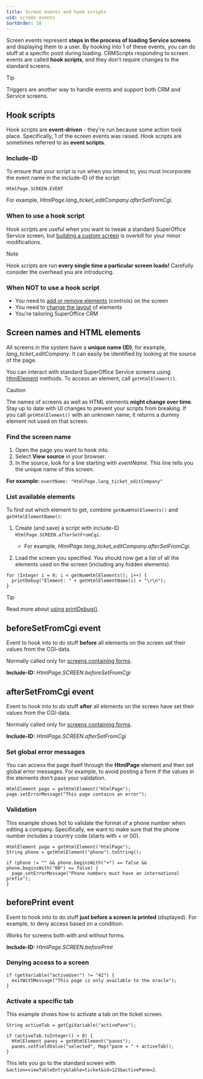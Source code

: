 ```yaml
---
title: Screen events and hook scripts
uid: screen_events
SortOrder: 10
---
```


Screen events represent **steps in the process of loading Service screens** and displaying them to a user. By hooking into 1 of these events, you can do stuff at a specific point during loading. CRMScripts responding to screen events are called **hook scripts**, and they don't require changes to the standard screens.

> [!TIP]
> Triggers are another way to handle events and support both CRM and Service screens.

## Hook scripts

Hook scripts are **event-driven** - they're run because some action took place. Specifically, 1 of the screen events was raised. Hook scripts are sometimes referred to as **event scripts**.

### Include-ID

To ensure that your script is run when you intend to, you must incorporate the event name in the include-ID of the script:

`HtmlPage.SCREEN.EVENT`

For example, *HtmlPage.lang_ticket_editCompany.afterSetFromCgi*.

### When to use a hook script

Hook scripts are useful when you want to tweak a standard SuperOffice Service screen, but [building a custom screen](./create-custom-screen.md) is overkill for your minor modifications.

> [!NOTE]
> Hook scripts are run **every single time a particular screen loads!** Carefully consider the overhead you are introducing.

### When NOT to use a hook script

* You need to [add or remove elements](./add-screen-element.md) (controls) on the screen
* You need to [change the layout](./layout-elements.md) of elements
* You're tailoring SuperOffice CRM

## Screen names and HTML elements

All screens in the system have a **unique name (ID)**, for example, *lang_ticket_editCompany*. It can easily be identified by looking at the source of the page.

You can interact with standard SuperOffice Service screens using [HtmlElement](./htmlelement.md) methods. To access an element, call `getHtmlElement()`.

> [!CAUTION]
> The names of screens as well as HTML elements **might change over time**. Stay up to date with UI changes to prevent your scripts from breaking. If you call `getHtmlElement()` with an unknown name, it returns a dummy element not used on that screen.

### Find the screen name

1. Open the page you want to hook into.
2. Select **View source** in your browser.
3. In the source, look for a line starting with *eventName*. This line tells you the unique name of this screen.

**For example:** `eventName: "HtmlPage.lang_ticket_editCompany"`

### List available elements

To find out which element to get, combine `getNumHtmlElements()` and `getHtmlElementName()`:

1. Create (and save) a script with include-ID `HtmlPage.SCREEN.afterSetFromCgi`.
    * For example, *HtmlPage.lang_ticket_editCompany.afterSetFromCgi*.

2. Load the screen you specified. You should now get a list of all the elements used on the screen (including any hidden elements).

```crmscript
for (Integer i = 0; i < getNumHtmlElements(); i++) {
  printDebug("Element: " + getHtmlElementName(i) + "\r\n");
}
```

> [!TIP]
> Read more about [using printDebug()](../CRMScript/debugging/print-debug.md).

## beforeSetFromCgi event

Event to hook into to do stuff **before** all elements on the screen set their values from the CGI-data.

Normally called only for [screens containing forms](./form-elements.md).

**Include-ID:** *HtmlPage.SCREEN.beforeSetFromCgi*

## afterSetFromCgi event

Event to hook into to do stuff **after** all elements on the screen have set their values from the CGI-data.

Normally called only for [screens containing forms](./form-elements.md).

**Include-ID:** *HtmlPage.SCREEN.afterSetFromCgi*

### Set global error messages

You can access the page itself through the **HtmlPage** element and then set global error messages. For example, to avoid posting a form if the values in the elements don't pass your validation.

```crmscript
HtmlElement page = getHtmlElement("HtmlPage");
page.setErrorMessage("This page contains an error");
```

### Validation

This example shows hot to validate the format of a phone number when editing a company. Specifically, we want to make sure that the phone number includes a country code (starts with + or 00).

```crmscript
HtmlElement page = getHtmlElement("HtmlPage");
String phone = getHtmlElement("phone").toString();

if (phone != "" && phone.beginsWith("+") == false && phone.beginsWith("00") == false) {
  page.setErrorMessage("Phone numbers must have an international prefix");
}
```

## beforePrint event

Event to hook into to do stuff **just before a screen is printed** (displayed). For example, to deny access based on a condition.

Works for screens both with and without forms.

**Include-ID:** *HtmlPage.SCREEN.beforePrint*

### Denying access to a screen

```crmscript
if (getVariable("activeUser") != "42") {
  exitWithMessage("This page is only available to the oracle");
}
```

### Activate a specific tab

This example shows how to activate a tab on the ticket screen.

```crmscript
String activeTab = getCgiVariable("activePane");

if (activeTab.toInteger() > 0) {
  HtmlElement panes = getHtmlElement("panes");
  panes.setFieldValue("selected", Map("pane = " + activeTab));
}
```

This lets you go to the standard screen with `&action=viewTableEntry&table=ticket&id=123&activePane=2`.
